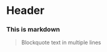<!-- TITLE: Home -->
<!-- SUBTITLE: A quick summary of Home -->

# Header
### This is markdown
> Blockquote text
> in multiple
> lines
